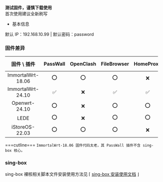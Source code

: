 **测试固件，谨慎下载使用**  
首次使用建议全新刷写

* 基本信息

默认 IP：192.168.10.99 | 默认密码：password 

### 固件差异

|固件 \ 插件 |PassWall |OpenClash |FileBrowser |HomeProxy |Nikki |KMS |zerotier |ddns-go |acme |
|:---: |:---: |:---: |:---: |:---: |:---: |:---: |:---: |:---: |:---: |
|ImmortalWrt-18.06 |⭕ |⭕ |⭕ |❌ |❌ |❌ |
|ImmortalWrt-24.10 |✅ |❌ |✅ |✅ |✅ |✅ |✅ |✅ |✅ |
|Openwrt-24.10 |⭕ |❌ |⭕ |⭕ |⭕ |⭕ |
|LEDE |⭕ |❌ |⭕ |⭕ |⭕ |⭕ |
|iStoreOS-22.03 |⭕ |⭕ |⭕ |❌ |❌ |❌ |
===cutline===
`ImmortalWrt-18.06 固件代码太老，其 PassWall 插件不含 sing-box 核心。`

### sing-box

sing-box 裸核相关脚本文件安装使用方法见 ⌈ [sing-box 安装使用文档](https://github.com/ffuqiangg/build_openwrt/blob/main/doc/sing-box_new.md) ⌋
